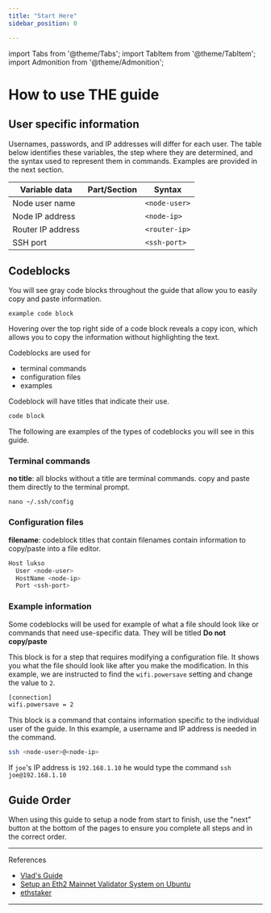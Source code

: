 ```yaml
---
title: "Start Here"
sidebar_position: 0

---
```

import Tabs from '@theme/Tabs';
import TabItem from '@theme/TabItem';
import Admonition from '@theme/Admonition';



# How to use THE guide

## User specific information

Usernames, passwords, and IP addresses will differ for each user. The table below identifies these variables, the step where they are determined, and the syntax used to represent them in commands. Examples are provided in the next section.


|Variable data     |Part/Section|Syntax        |
|------------------|------------|--------------|
|Node user name    | |`<node-user>` |
|Node IP address   | |`<node-ip>`   |
|Router IP address | |`<router-ip>` |
|SSH port          | |`<ssh-port>`  |

## Codeblocks

You will see gray code blocks throughout the guide that allow you to easily copy and paste information.
```
example code block
```
Hovering over the top right side of a code block reveals a copy icon, which allows you to copy the information without highlighting the text.

Codeblocks are used for
- terminal commands
- configuration files
- examples

Codeblock will have titles that indicate their use.

```sh title="Code block title"
code block
```
The following are examples of the types of codeblocks you will see in this guide.

### Terminal commands
**no title**: all blocks without a title are terminal commands. copy and paste them directly to the terminal prompt.

```
nano ~/.ssh/config
```

### Configuration files

**filename**: codeblock titles that contain filenames contain information to copy/paste into a file editor.

```bash title=~/.ssh/config
Host lukso
  User <node-user>
  HostName <node-ip>
  Port <ssh-port>
```

### Example information
Some codeblocks will be used for example of what a file should look like or commands that need use-specific data. They will be titled **Do not copy/paste**

This block is for a step that requires modifying a configuration file. It shows you what the file should look like after you make the modification. In this example, we are instructed to find the `wifi.powersave` setting and change the value to `2`.

```sh title="Example file - do not copy/paste"
[connection]
wifi.powersave = 2
```

This block is a command that contains information specific to the individual user of the guide. In this example, a username and IP address is needed in the command.

```sh title="User-specific command - do not copy/paste"
ssh <node-user>@<node-ip>
```

If `joe`'s IP address is `192.168.1.10` he would type the command `ssh joe@192.168.1.10`


## Guide Order
When using this guide to setup a node from start to finish, use the "next" button at the bottom of the pages to ensure you complete all steps and in the correct order.

---
References
- [Vlad's Guide](https://github.com/lykhonis/lukso-node-guide#auto-start)
- [Setup an Eth2 Mainnet Validator System on Ubuntu](https://github.com/metanull-operator/eth2-ubuntu)
- [ethstaker](https://discord.gg/enuHBXGS)

---
